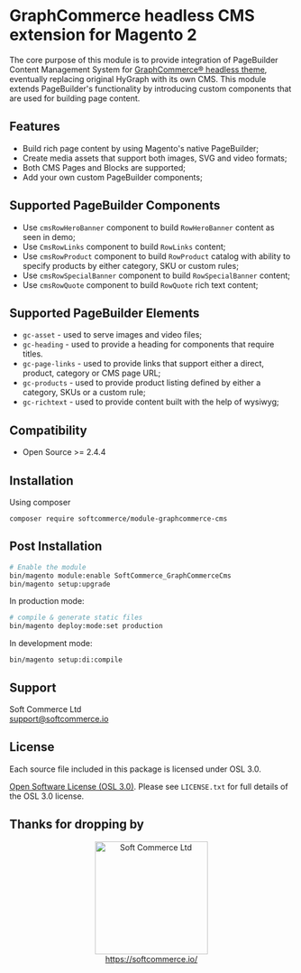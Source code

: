 # GraphCommerce headless CMS extension for Magento 2
The core purpose of this module is to provide integration of PageBuilder Content Management System for [GraphCommerce® headless theme](https://www.graphcommerce.org/), eventually replacing original HyGraph with its own CMS.
This module extends PageBuilder's functionality by introducing custom components that are used for building page content.

## Features
- Build rich page content by using Magento's native PageBuilder;
- Create media assets that support both images, SVG and video formats;
- Both CMS Pages and Blocks are supported;
- Add your own custom PageBuilder components;

## Supported PageBuilder Components
- Use `cmsRowHeroBanner` component to build `RowHeroBanner` content as seen in demo;
- Use `CmsRowLinks` component to build `RowLinks` content;
- Use `cmsRowProduct` component to build `RowProduct` catalog with ability to specify products by either category, SKU or custom rules;
- Use `cmsRowSpecialBanner` component to build `RowSpecialBanner` content;
- Use `cmsRowQuote` component to build `RowQuote` rich text content;

## Supported PageBuilder Elements
- `gc-asset` - used to serve images and video files;
- `gc-heading` - used to provide a heading for components that require titles.
- `gc-page-links` - used to provide links that support either a direct, product, category or CMS page URL;
- `gc-products` - used to provide product listing defined by either a category, SKUs or a custom rule;
- `gc-richtext` - used to provide content built with the help of wysiwyg;

## Compatibility
- Open Source >= 2.4.4

## Installation
Using composer

```
composer require softcommerce/module-graphcommerce-cms
```

## Post Installation

```sh
# Enable the module
bin/magento module:enable SoftCommerce_GraphCommerceCms
bin/magento setup:upgrade
```

In production mode:
```sh
# compile & generate static files
bin/magento deploy:mode:set production
```

In development mode:
```
bin/magento setup:di:compile
```

## Support
Soft Commerce Ltd <br />
support@softcommerce.io

## License
Each source file included in this package is licensed under OSL 3.0.

[Open Software License (OSL 3.0)](https://opensource.org/licenses/osl-3.0.php).
Please see `LICENSE.txt` for full details of the OSL 3.0 license.

## Thanks for dropping by

<p align="center">
    <a href="https://softcommerce.io" target="_blank">
        <img src="https://softcommerce.co.uk/pub/media/banner/logo.svg" width="200" alt="Soft Commerce Ltd" />
    </a>
    <br />
    <a href="https://softcommerce.io" target="_blank">https://softcommerce.io/</a>
</p>
